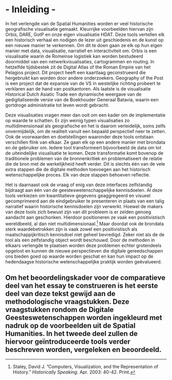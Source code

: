 # - Inleiding -

In het verlengde van de Spatial Humanities worden er veel historische geografische visualisatie gemaakt. Kleurrijke voorbeelden hiervan zijn Orbis, DARE, GotP en onze eigen visualisatie HDAT. Deze tools vertellen elk een historisch verhaal en nodigen de lezer uit geschiedenis en de kunst op een nieuwe manier te verkennen. Om dit te doen gaan ze elk op hun eigen manier met data, visualisatie, narratief en interactiviteit om. Orbis is een visualisatie waarin de Romeinse logistiek kan worden bestudeerd doormiddel van een netwerkvisualisaties, cartogrammen en routing. In hetzelfde tijdsbestek zit de Digital Atlas of the Roman Empire van het Pelagios project. Dit project heeft een kaartlaag geconstrueerd die hergebruikt kan worden door andere onderzoekers. Geography of the Post is een project dat de expansie van de VS in westelijke richting probeert te verklaren aan de hand van postkantoren. Als laatste is de visualisatie Historical Dutch Asiatic Trade een dynamische weergave van de gedigitaliseerde versie van de Boekhouder Generaal Batavia, waarin een gortdroge administratie tot leven wordt gebracht. 

Deze visualisaties vragen meer dan ooit om een kader om de implementatie op waarde te schatten. Er zijn weinig typen visualisaties zo multidimensionaal als geografische en het is daarom verleidelijk, soms zelfs onvermijdelijk, om de realiteit vanuit een bepaald perspectief neer te zetten. Ook de voorwaarden en doelstellingen waaronder deze tools ontstaan verschillen flink van elkaar. Ze gaan elk op een andere manier met brondata en de gebruiker om. Iedere tool transformeert bijvoorbeeld de data om tot de uiteindelijke visualisatie te komen. Deze transformatie komt bovenop de traditionele problemen van de bronnenkritiek en problematiseert de relatie die de bron met de werkelijkheid heeft verder. Dit is slechts één van de vele extra stappen die de digitale methoden toevoegen aan het historisch wetenschappelijke proces. Elk van deze stappen behoeven reflectie. 

Het is daarnaast ook de vraag of enig van deze interfaces zelfstandig bijdraagt aan één van de geesteswetenschappelijke kennisdoelen. Al deze tools verkiezen om kwantitatieve gegevens geaggregeerd en visueel gecomprimeerd aan de eindgebruiker te presenteren in plaats van een talig narratief waarin historische kennisdoelen zijn verwerkt. Hoewel de makers van deze tools zich bewust zijn van dit probleem is er zelden genoeg aandacht aan geschonken. Hierdoor positioneren ze vaak een positivistisch wereldbeeld, al dan niet multidimensionaal.[^1] Maar doordat ook de brondata sterk waardebetrokken zijn is vaak zowel een positivistisch als maatschappijkritisch kennisdoel niet geheel bevredigd. Zeker niet als de de tool als een zelfstandig object wordt beschouwd. Door de methoden in elkaars verlengde te plaatsen worden deze problemen echter grotendeels opgelost en kunnen de nieuwe perspectieven die digitale gereedschappen ons bieden goed op waarde worden geschat en kan hun impact op de hedendaagse historische wetenschappelijke praktijk worden geëvalueerd.

Om het beoordelingskader voor de comparatieve deel van het essay te construeren is het eerste deel van deze tekst gewijd aan de methodologische vraagstukken. Deze vraagstukken rondom de Digitale Geesteswetenschappen worden ingekleurd met nadruk op de voorbeelden uit de Spatial Humanities. In het tweede deel zullen de hiervoor geïntroduceerde tools verder beschreven worden, vergeleken en beoordeeld.
---- 

[^1]:	Staley, David J. ”Computers, Visualization, and the Representation of History.” *Historically Speaking*. Apr. 2003: 40-42. Print.